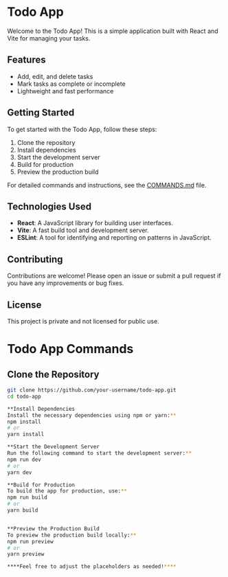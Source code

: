 # Todo App

Welcome to the Todo App! This is a simple application built with React and Vite for managing your tasks.

## Features

- Add, edit, and delete tasks
- Mark tasks as complete or incomplete
- Lightweight and fast performance

## Getting Started

To get started with the Todo App, follow these steps:

1. Clone the repository
2. Install dependencies
3. Start the development server
4. Build for production
5. Preview the production build

For detailed commands and instructions, see the [COMMANDS.md](COMMANDS.md) file.

## Technologies Used

- **React**: A JavaScript library for building user interfaces.
- **Vite**: A fast build tool and development server.
- **ESLint**: A tool for identifying and reporting on patterns in JavaScript.

## Contributing

Contributions are welcome! Please open an issue or submit a pull request if you have any improvements or bug fixes.

## License

This project is private and not licensed for public use.


# Todo App Commands

## Clone the Repository

```bash
git clone https://github.com/your-username/todo-app.git
cd todo-app

**Install Dependencies
Install the necessary dependencies using npm or yarn:**
npm install
# or
yarn install

**Start the Development Server
Run the following command to start the development server:**
npm run dev
# or
yarn dev

**Build for Production
To build the app for production, use:**
npm run build
# or
yarn build


**Preview the Production Build
To preview the production build locally:**
npm run preview
# or
yarn preview

****Feel free to adjust the placeholders as needed!****
